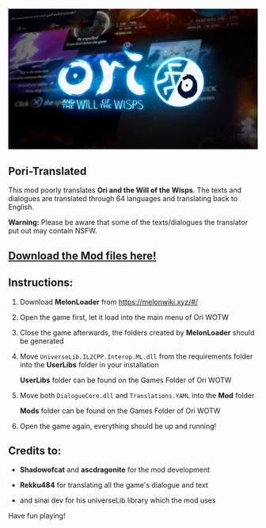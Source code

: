 ![alt text](https://github.com/ascdragonite/Pori-Translated/blob/main/source%20code/DialogueMod/bin/Thumbnail.png)
## Pori-Translated

This mod poorly translates **Ori and the Will of the Wisps**. The texts and dialogues are translated through 64 languages and translating back to English.

**Warning:** Please be aware that some of the texts/dialogues the translator put out may contain NSFW.

## [Download the Mod files here!](https://github.com/dashadowofcat/pori-translated/releases/tag/v1.0.0)

## Instructions:
1. Download **MelonLoader** from https://melonwiki.xyz/#/
2. Open the game first, let it load into the main menu of Ori WOTW
3. Close the game afterwards, the folders created by **MelonLoader** should be generated
4. Move `UniverseLib.IL2CPP.Interop.ML.dll` from the requirements folder into the **UserLibs** folder in your installation
   
   **UserLibs** folder can be found on the Games Folder of Ori WOTW
5. Move both `DialogueCore.dll` and `Translations.YAML` into the **Mod** folder
   
   **Mods** folder can be found on the Games Folder of Ori WOTW
6. Open the game again, everything should be up and running!

## Credits to:

- **Shadowofcat** and **ascdragonite** for the mod development  

- **Rekku484** for translating all the game's dialogue and text  

- and sinai dev for his universeLib library which the mod uses


Have fun playing!
